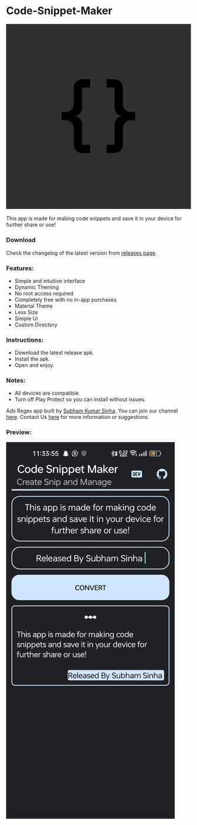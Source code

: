 # Code-Snippet-Maker

![Code Snippet Maker](https://github.com/subhamsinhadev/Code-Snippet-Maker/blob/main/Icon.jpg)

This app is made for making code snippets and save it in your device for further share or use!

### Download
Check the changelog of the latest version from [releases page](https://github.com/subhamsinhadev/Code-Snippet-Maker/releases). 
### Features:
* Simple and intuitive interface
* Dynamic Theming
* No root access required
* Completely free with no in-app purchases
* Material Theme 
* Less Size
* Simple Ui
* Custom Directory

### Instructions:
- Download the latest release apk.
- Install the apk.
- Open and enjoy.

### Notes:
- All devices are compatible.
- Turn off Play Protect so you can install without issues.

Ads Regex app built by [Subham Kumar Sinha](https://t.me/subhamsinha). You can join our channel [here](https://t.me/AideTutorial). Contact Us [here](https://t.me/masked_modder) for more information or suggestions.
### Preview:
![Code Snippet Maker](https://github.com/subhamsinhadev/Code-Snippet-Maker/blob/main/Preview_pic.jpg)

